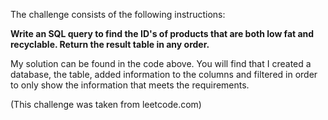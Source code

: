 The challenge consists of the following instructions:

**Write an SQL query to find the ID's of products that are both low fat and recyclable. Return the result table in any order.**

My solution can be found in the code above. You will find that I created a database, the table, added information to the columns and filtered in order to only show the information that meets the requirements. 

(This challenge was taken from leetcode.com)
